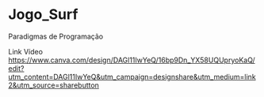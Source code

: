 # Jogo_Surf
 Paradigmas de Programação

 Link Vídeo
 https://www.canva.com/design/DAGl11IwYeQ/16bp9Dn_YX58UQUpryoKaQ/edit?utm_content=DAGl11IwYeQ&utm_campaign=designshare&utm_medium=link2&utm_source=sharebutton
